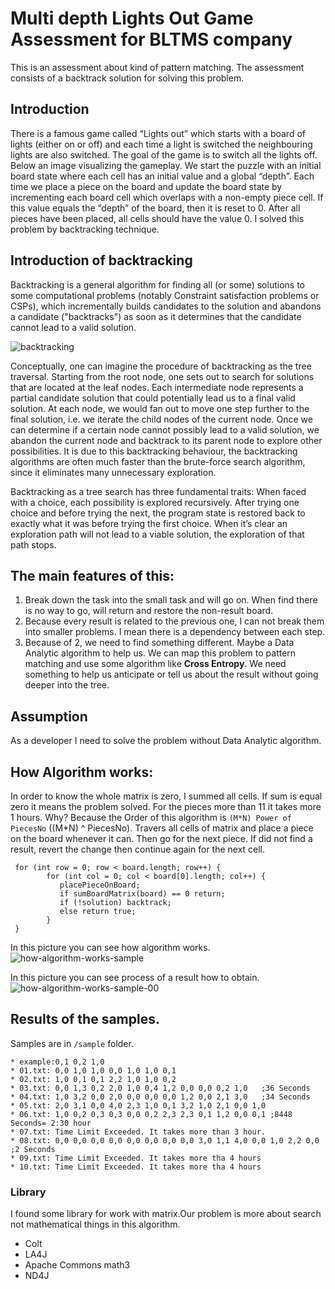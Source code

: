 # Multi depth Lights Out Game Assessment for BLTMS company
This is an assessment about kind of pattern matching.
The assessment consists of a backtrack solution for solving this problem.

## Introduction
There is a famous game called “Lights out” which starts with a board of lights (either on or off) and each time a light is switched the neighbouring lights are also switched. The goal of the	game is	to switch all the lights off. Below an image visualizing the gameplay.
We start the puzzle with an	initial board state	where each cell has	an initial value
and	a global “depth”. Each time we place a piece on	the	board and update the board state by incrementing each board cell which overlaps with a non-empty piece cell. 
If this value equals the “depth” of	the board, then it is reset to 0. After all pieces have been placed, all cells should have the value 0.
I solved this problem by backtracking technique.

## Introduction of backtracking
Backtracking is a general algorithm for finding all (or some) solutions to some computational problems (notably Constraint satisfaction problems or CSPs),
which incrementally builds candidates to the solution and abandons a candidate ("backtracks") as soon as it determines that the candidate cannot lead to a valid solution.

![backtracking](https://user-images.githubusercontent.com/8404721/196032329-3500f66a-b4bb-4e32-90e6-b14076b55643.png)

Conceptually, one can imagine the procedure of backtracking as the tree traversal. Starting from the root node, one sets out to search for solutions that are located at the leaf nodes. Each intermediate node represents a partial candidate solution that could potentially lead us to a final valid solution. At each node, we would fan out to move one step further to the final solution, i.e. we iterate the child nodes of the current node. Once we can determine if a certain node cannot possibly lead to a valid solution, we abandon the current node and backtrack to its parent node to explore other possibilities. It is due to this backtracking behaviour, the backtracking algorithms are often much faster than the brute-force search algorithm, since it eliminates many unnecessary exploration.

Backtracking as a tree search has three fundamental traits:
When faced with a choice, each possibility is explored recursively.
After trying one choice and before trying the next, the program state is restored back to exactly what it was before trying the first choice.
When it’s clear an exploration path will not lead to a viable solution, the exploration of that path stops.

## The main features of this:
1. Break down the task into the small task and will go on. When find there is no way to go, will return and restore the non-result board.
2. Because every result is related to the previous one, I can not break them into smaller problems. I mean there is a dependency between each step.
3. Because of 2, we need to find something different. Maybe a Data Analytic algorithm to help us. We can map this problem to pattern matching and use some algorithm like **Cross Entropy**. We need something to help us anticipate or tell us about the result without going deeper into the tree.

## Assumption
As a developer I need to solve the problem without Data Analytic algorithm.

## How Algorithm works:
In order to know the whole matrix is zero, I summed all cells. If sum is equal zero it means the problem solved.
For the pieces more than 11 it takes more 1 hours. Why? Because the Order of this algorithm is `(M*N) Power of PiecesNo` ((M*N) ^ PiecesNo).
Travers all cells of matrix and place a piece on the board whenever it can. Then go for the next piece. If did not find a result, revert the change then continue again for the next cell.
```
 for (int row = 0; row < board.length; row++) {
        for (int col = 0; col < board[0].length; col++) {
           placePieceOnBoard;
           if sumBoardMatrix(board) == 0 return;
           if (!solution) backtrack;
           else return true;
        }
 }
```
In this picture you can see how algorithm works.
![how-algorithm-works-sample](https://user-images.githubusercontent.com/8404721/196033576-7c24d08f-c4c4-4e90-946b-95bcf11a2ec2.jpg)

In this picture you can see process of a result how to obtain.
![how-algorithm-works-sample-00](https://user-images.githubusercontent.com/8404721/196033789-20bae6a0-871c-41ea-925e-014a4c3d8824.jpg)


## Results of the samples.
Samples are in `/sample` folder.

```
* example:0,1 0,2 1,0  
* 01.txt: 0,0 1,0 1,0 0,0 1,0 1,0 0,1
* 02.txt: 1,0 0,1 0,1 2,2 1,0 1,0 0,2
* 03.txt: 0,0 1,3 0,2 2,0 1,0 0,4 1,2 0,0 0,0 0,2 1,0   ;36 Seconds
* 04.txt: 1,0 3,2 0,0 2,0 0,0 0,0 0,0 1,2 0,0 2,1 3,0   ;34 Seconds
* 05.txt: 2,0 3,1 0,0 4,0 2,3 1,0 0,1 3,2 1,0 2,1 0,0 1,0
* 06.txt: 1,0 0,2 0,3 0,3 0,0 0,2 2,3 2,3 0,1 1,2 0,0 0,1 ;8448 Seconds= 2:30 hour
* 07.txt: Time Limit Exceeded. It takes more than 3 hour.
* 08.txt: 0,0 0,0 0,0 0,0 0,0 0,0 0,0 0,0 3,0 1,1 4,0 0,0 1,0 2,2 0,0 ;2 Seconds
* 09.txt: Time Limit Exceeded. It takes more tha 4 hours
* 10.txt: Time Limit Exceeded. It takes more tha 4 hours
```

### Library
I found some library for work with matrix.Our problem is more about search not mathematical things in this algorithm.
* Colt
* LA4J
* Apache Commons math3
* ND4J

